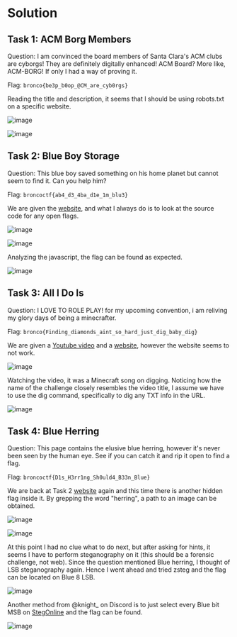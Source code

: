 # Solution
## Task 1: ACM Borg Members
Question: I am convinced the board members of Santa Clara's ACM clubs are cyborgs! They are definitely digitally enhanced! ACM Board? More like, ACM-BORG! If only I had a way of proving it.

Flag: `bronco{be3p_b0op_@CM_are_cyb0rgs}`

Reading the title and description, it seems that I should be using robots.txt on a specific website.

![image](https://github.com/warlocksmurf/onlinectf-writeups/assets/121353711/6a553df0-6cbf-4990-a841-47dbe8cd02c5)

![image](https://github.com/warlocksmurf/onlinectf-writeups/assets/121353711/a419201e-f7bc-4e02-9e9d-aa9aa2b78e84)

## Task 2: Blue Boy Storage
Question: This blue boy saved something on his home planet but cannot seem to find it. Can you help him?

Flag: `broncoctf{ab4_d3_4ba_d1e_1m_blu3}`

We are given the [website](https://blue.web.broncoctf.xyz/), and what I always do is to look at the source code for any open flags.

![image](https://github.com/warlocksmurf/onlinectf-writeups/assets/121353711/cf66e6e6-81d3-4274-8d90-95aaa539649a)

![image](https://github.com/warlocksmurf/onlinectf-writeups/assets/121353711/c47a41a6-72c4-4dfe-8b4d-f1dcc1ef40a6)

Analyzing the javascript, the flag can be found as expected.

![image](https://github.com/warlocksmurf/onlinectf-writeups/assets/121353711/4879685b-42a4-4b72-bdd5-1779fff38a57)

## Task 3: All I Do Is
Question: I LOVE TO ROLE PLAY! for my upcoming convention, i am reliving my glory days of being a minecrafter.

Flag: `bronco{Finding_diamonds_aint_so_hard_just_dig_baby_dig}`

We are given a [Youtube video](https://www.youtube.com/watch?v=DLgYt-569jc) and a [website](https://diamonds.broncoctf.xyz/), however the website seems to not work.

![image](https://github.com/warlocksmurf/onlinectf-writeups/assets/121353711/2f7b0b6b-1f2d-43c6-ab02-ca8ad5ebfa11)

Watching the video, it was a Minecraft song on digging. Noticing how the name of the challenge closely resembles the video title, I assume we have to use the dig command, specifically to dig any TXT info in the URL.

![image](https://github.com/warlocksmurf/onlinectf-writeups/assets/121353711/dc4c5d0f-78b8-4e8d-9880-0be13854f0ea)

## Task 4: Blue Herring
Question: This page contains the elusive blue herring, however it's never been seen by the human eye. See if you can catch it and rip it open to find a flag.

Flag: `broncoctf{D1s_H3rr1ng_Sh0uld4_B33n_Blue}`

We are back at Task 2 [website](https://blue.web.broncoctf.xyz/) again and this time there is another hidden flag inside it. By grepping the word "herring", a path to an image can be obtained.

![image](https://github.com/warlocksmurf/onlinectf-writeups/assets/121353711/fcc73a62-9f01-4150-8882-2fb1da4af253)

![image](https://github.com/warlocksmurf/onlinectf-writeups/assets/121353711/fb5e55fb-94e1-4748-b6b6-1998a3eaae5f)

At this point I had no clue what to do next, but after asking for hints, it seems I have to perform steganography on it (this should be a forensic challenge, not web). Since the question mentioned Blue herring, I thought of LSB steganography again. Hence I went ahead and tried zsteg and the flag can be located on Blue 8 LSB.

![image](https://github.com/warlocksmurf/onlinectf-writeups/assets/121353711/a99abbf8-8ef8-44a6-abc2-309c48ef2df0)

Another method from @knight_ on Discord is to just select every Blue bit MSB on [StegOnline](https://georgeom.net/StegOnline/extract) and the flag can be found.

![image](https://github.com/warlocksmurf/onlinectf-writeups/assets/121353711/9c755f4f-1f5d-4cf8-a32f-ca7aae2d2dee)
